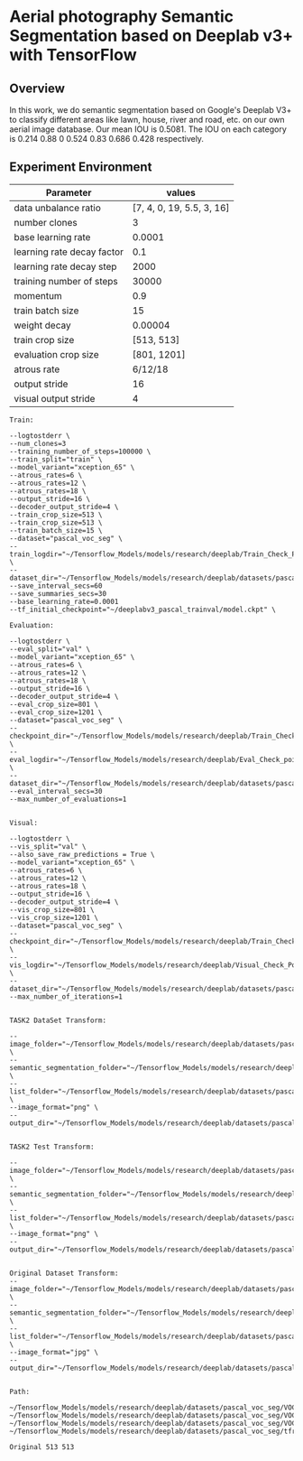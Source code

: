 # Aerial photography Semantic Segmentation based on Deeplab v3+ with TensorFlow

## Overview
In this work, we do semantic segmentation based on Google's Deeplab V3+ to classify different areas like lawn, house, river and road, etc. on our own aerial image database. 
Our mean IOU is 0.5081. 
The IOU on each category is 0.214 0.88 0 0.524 0.83 0.686 0.428 respectively.

## Experiment Environment
Parameter | values
----------|---------|
data unbalance ratio| [7, 4, 0, 19, 5.5, 3, 16]|
number clones| 3
base learning rate |0.0001
learning rate decay factor| 0.1
learning rate decay step| 2000
training number of steps| 30000
momentum |0.9
train batch size |15
weight decay| 0.00004
train crop size| [513, 513]
evaluation crop size| [801, 1201]
atrous rate| 6/12/18
output stride |16
visual output stride| 4

```
Train:

--logtostderr \
--num_clones=3
--training_number_of_steps=100000 \
--train_split="train" \
--model_variant="xception_65" \
--atrous_rates=6 \
--atrous_rates=12 \
--atrous_rates=18 \
--output_stride=16 \
--decoder_output_stride=4 \
--train_crop_size=513 \
--train_crop_size=513 \
--train_batch_size=15 \
--dataset="pascal_voc_seg" \
--train_logdir="~/Tensorflow_Models/models/research/deeplab/Train_Check_Point/" \
--dataset_dir="~/Tensorflow_Models/models/research/deeplab/datasets/pascal_voc_seg/tfrecord/"
--save_interval_secs=60
--save_summaries_secs=30
--base_learning_rate=0.0001
--tf_initial_checkpoint="~/deeplabv3_pascal_trainval/model.ckpt" \

Evaluation:

--logtostderr \
--eval_split="val" \
--model_variant="xception_65" \
--atrous_rates=6 \
--atrous_rates=12 \
--atrous_rates=18 \
--output_stride=16 \
--decoder_output_stride=4 \
--eval_crop_size=801 \
--eval_crop_size=1201 \
--dataset="pascal_voc_seg" \
--checkpoint_dir="~/Tensorflow_Models/models/research/deeplab/Train_Check_Point" \
--eval_logdir="~/Tensorflow_Models/models/research/deeplab/Eval_Check_point" \
--dataset_dir="~/Tensorflow_Models/models/research/deeplab/datasets/pascal_voc_seg/tfrecord/"
--eval_interval_secs=30
--max_number_of_evaluations=1


Visual:

--logtostderr \
--vis_split="val" \
--also_save_raw_predictions = True \
--model_variant="xception_65" \
--atrous_rates=6 \
--atrous_rates=12 \
--atrous_rates=18 \
--output_stride=16 \
--decoder_output_stride=4 \
--vis_crop_size=801 \
--vis_crop_size=1201 \
--dataset="pascal_voc_seg" \
--checkpoint_dir="~/Tensorflow_Models/models/research/deeplab/Train_Check_Point" \
--vis_logdir="~/Tensorflow_Models/models/research/deeplab/Visual_Check_Point" \
--dataset_dir="~/Tensorflow_Models/models/research/deeplab/datasets/pascal_voc_seg/tfrecord/"
--max_number_of_iterations=1


TASK2 DataSet Transform:

--image_folder="~/Tensorflow_Models/models/research/deeplab/datasets/pascal_voc_seg/VOCdevkit/VisionTask2/JPEGImages" \
--semantic_segmentation_folder="~/Tensorflow_Models/models/research/deeplab/datasets/pascal_voc_seg/VOCdevkit/VisionTask2/SegmentationClassRaw" \
--list_folder="~/Tensorflow_Models/models/research/deeplab/datasets/pascal_voc_seg/VOCdevkit/VisionTask2/ImageSets/Segmentation" \
--image_format="png" \
--output_dir="~/Tensorflow_Models/models/research/deeplab/datasets/pascal_voc_seg/tfrecord"


TASK2 Test Transform:

--image_folder="~/Tensorflow_Models/models/research/deeplab/datasets/pascal_voc_seg/VOCdevkit/VisionTask2/JPEGImages" \
--semantic_segmentation_folder="~/Tensorflow_Models/models/research/deeplab/datasets/pascal_voc_seg/VOCdevkit/VisionTask2/SegmentationClassRaw" \
--list_folder="~/Tensorflow_Models/models/research/deeplab/datasets/pascal_voc_seg/VOCdevkit/VisionTask2/ImageSets/Segmentation" \
--image_format="png" \
--output_dir="~/Tensorflow_Models/models/research/deeplab/datasets/pascal_voc_seg/tfrecord"


Original Dataset Transform:
--image_folder="~/Tensorflow_Models/models/research/deeplab/datasets/pascal_voc_seg/VOCdevkit/VOC2012/JPEGImages" \
--semantic_segmentation_folder="~/Tensorflow_Models/models/research/deeplab/datasets/pascal_voc_seg/VOCdevkit/VOC2012/SegmentationClassRaw" \
--list_folder="~/Tensorflow_Models/models/research/deeplab/datasets/pascal_voc_seg/VOCdevkit/VOC2012/ImageSets/Segmentation" \
--image_format="jpg" \
--output_dir="~/Tensorflow_Models/models/research/deeplab/datasets/pascal_voc_seg/tfrecord"


Path:

~/Tensorflow_Models/models/research/deeplab/datasets/pascal_voc_seg/VOCdevkit/VOC2012/JPEGImages
~/Tensorflow_Models/models/research/deeplab/datasets/pascal_voc_seg/VOCdevkit/VOC2012/SegmentationClassRaw
~/Tensorflow_Models/models/research/deeplab/datasets/pascal_voc_seg/VOCdevkit/VOC2012/ImageSets/Segmentation
~/Tensorflow_Models/models/research/deeplab/datasets/pascal_voc_seg/tfrecord

Original 513 513
```
